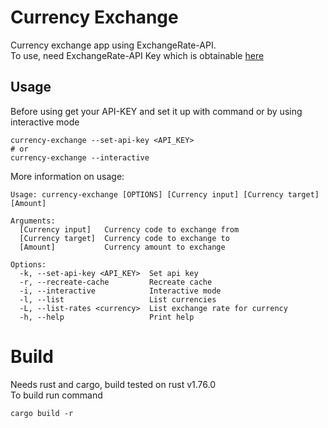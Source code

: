 # Currency Exchange
Currency exchange app using ExchangeRate-API.\
To use, need ExchangeRate-API Key which is obtainable [here](https://www.exchangerate-api.com/)
## Usage
Before using get your API-KEY and set it up with command or by using interactive mode
```
currency-exchange --set-api-key <API_KEY>
# or
currency-exchange --interactive
```
More information on usage:
```
Usage: currency-exchange [OPTIONS] [Currency input] [Currency target] [Amount]

Arguments:
  [Currency input]   Currency code to exchange from
  [Currency target]  Currency code to exchange to
  [Amount]           Currency amount to exchange

Options:
  -k, --set-api-key <API_KEY>  Set api key
  -r, --recreate-cache         Recreate cache
  -i, --interactive            Interactive mode
  -l, --list                   List currencies
  -L, --list-rates <currency>  List exchange rate for currency
  -h, --help                   Print help
```
# Build
Needs rust and cargo, build tested on rust v1.76.0\
To build run command
```
cargo build -r
```

